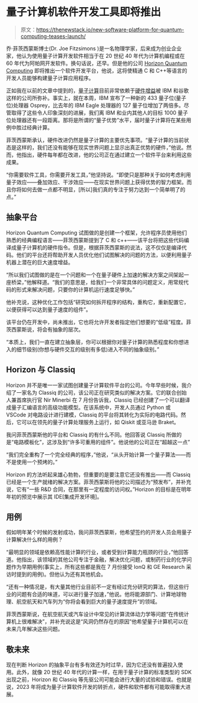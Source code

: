 # 量子计算机软件开发工具即将推出

> 原文：<https://thenewstack.io/new-software-platform-for-quantum-computing-teases-launch/>

乔·菲茨西蒙斯博士(Dr. Joe Fitzsimons )是一名物理学家，后来成为创业企业家，他认为使用量子计算开发软件相当于在 20 世纪 40 年代为计算机编程或在 60 年代为阿帕网开发软件。换句话说，还早。但是他的公司 [Horizon Quantum Computing](https://www.horizonquantum.com/) 即将推出一个软件开发平台，他说，这将使精通 C 和 C++等语言的开发人员能够构建量子计算应用程序。

正如我在以前的文章中提到的，[量子计算](https://thenewstack.io/quantum-computing-use-cases/)目前非常依赖于[硬件增益](https://thenewstack.io/early-days-for-quantum-developers-but-serverless-coming/)被 IBM 和谷歌这样的公司所弥补。事实上，就在本周，IBM 宣布了一种新的 433 量子位(量子位)处理器 Osprey，比去年的 IBM Eagle 处理器的 127 量子位增加了两倍多。尽管取得了这些令人印象深刻的进展，我们离 IBM 和业内其他人的目标 1000 量子位处理器还有一段距离。那将是所谓的“量子优势”水平，届时量子计算将在某些用例中胜过经典计算。

菲茨西蒙斯承认，硬件改进仍然是量子计算的主要优先事项。“量子计算的当前状态是这样的，我们还没有能够在现实世界问题上显示出真正优势的硬件，”他说。然而，他指出，硬件每年都在改进，他的公司正在通过建立一个软件平台来利用这些成果。

“你需要软件工具，你需要开发工具，”他坚持说。“即使只是那种关于如何考虑利用量子效应——叠加效应、干涉效应——在现实世界问题上获得优势的智力框架。而且你将如何去做一点都不明显，[所以]我们真的专注于努力达到一个简单明了的点。”

## 抽象平台

Horizon Quantum Computing 试图做的是创建一个框架，允许程序员使用他们熟悉的经典编程语言——菲茨西蒙斯提到了 C 和 c++——该平台将把这些代码编译成量子计算机的硬件指令。但是，根据菲茨西蒙斯的说法，这不仅仅是编译代码。他们的平台还将帮助开发人员优化他们试图解决的问题的方法，以便利用量子机器上潜在的巨大速度增益。

“所以我们试图做的是在一个问题和一个在量子硬件上加速的解决方案之间架起一座桥梁，”他解释道。“我们的意思是，给我们一个非常具体的问题定义，用常规代码的形式来解决问题，只要你的计算机运行速度足够快。”

他补充说，这种优化工作包括“研究如何拆开程序的结构，重构它，重新配置它，以便获得可以达到量子速度的组件”。

该平台仍在开发中，尚未推出，它也将允许开发者指定他们想要的“低级”程度。菲茨西蒙斯说，将会有抽象的层次。

“本质上，我们一直在建立抽象层，你可以根据你对量子计算的熟悉程度和你想进入的细节级别(你想与硬件交互的级别有多低)进入不同的抽象级别。”

## Horizon 与 Classiq

Horizon 并不是唯一一家试图创建量子计算软件平台的公司。今年早些时候，我介绍了一家名为 Classiq 的公司，该公司正在研究类似的解决方案。它的联合创始人兼首席执行官 Nir Minerbi 在 7 月份告诉我，Classiq 已经创建了一个可以翻译成量子汇编语言的高级功能模型。在该系统中，开发人员通过 Python 或 VSCode 对电路设计进行建模，Classiq 的平台将其转化为实际的电路代码。然后，它可以在领先的量子计算处理服务上运行，如 Qiskit 或亚马逊 Braket。

我问菲茨西蒙斯他的平台和 Classiq 的有什么不同。他回答说 Classiq 所做的是“电路模板化”，这涉及到“许多可重用的组件”。他说他的公司正在“超越这一点”

“我们完全重构了一个完全经典的程序，”他说，“从头开始计算一个量子算法——而不是使用一个预烤的。”

Horizon 的方法听起来雄心勃勃，但重要的是要注意它还没有推出——而 Classiq 已经是一个生产就绪的解决方案。菲茨西蒙斯将他的公司描述为“预发布”，并补充说，它有“一些 R&D 合同，在那里有一定程度的访问权。”Horizon 的目标是在明年年初的预览中展示其 IDE[集成开发环境]。

## 用例

假如明年某个时候的发射成功，我问菲茨西蒙斯，他希望签约的开发人员会用量子计算解决什么样的用例？

“最明显的领域是依赖高性能计算的行业，或者受到计算能力瓶颈的行业，”他回答道。他指出，该领域的其他公司专注于金融，解决优化问题，或制药行业的化学问题作为早期用例(事实上，所有这些都是我在 7 月份接受 IonQ 和 GE Research 采访时提到的用例)。但他认为还有其他机会。

“还有一种情况是，有大量其他行业目前不一定有经过充分研究的算法，但这些行业的问题有合适的味道，可以进行量子加速，”他说。他将能源部门、计算地球物理、航空航天和汽车列为“你将会看到巨大的量子速度提升”的领域。

菲茨西蒙斯说，在航空航天或汽车设计中常见的计算流体动力学等问题“在传统计算机上很难解决”，并补充说这是“风洞仍然存在的原因”他希望量子计算机可以在未来几年解决这些问题。

## 敬未来

现在判断 Horizon 的抽象平台有多有效还为时过早，因为它还没有普遍投入使用。此外，就像 20 世纪 40 年代的计算一样，在用于量子计算的标准类型的 SDK 出现之前，Horizon 和 Classiq 等先驱公司可能会进行大量的试验和错误。也就是说，2023 年将成为量子计算软件开发的转折点，硬件和软件都有可能取得重大进展。

<svg xmlns:xlink="http://www.w3.org/1999/xlink" viewBox="0 0 68 31" version="1.1"><title>Group</title> <desc>Created with Sketch.</desc></svg>